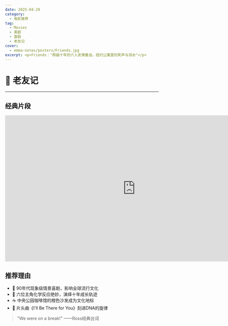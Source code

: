 ```yaml
---
date: 2025-04-29
category:
  - 电影推荐
tag:
  - Movies
  - 美剧
  - 喜剧
  - 老友记
cover: 
  - emma-notes/posters/Friends.jpg
excerpt: <p>Friends："跨越十年的六人友情童话，纽约公寓里的笑声与泪水"</p>
---
```


# 🤝 老友记
---
## 经典片段

<iframe width="853" height="480" src="https://www.youtube.com/embed/8AGNsvNFUGw?list=PLnS-KSZtIXlH8YNow_rTIflrX6ZEF1uNd" title="Friends: Ross reveals his Ex-Wife Carol is Pregnant (Season 1 Clip) | TBS" frameborder="0" allow="accelerometer; autoplay; clipboard-write; encrypted-media; gyroscope; picture-in-picture; web-share" referrerpolicy="strict-origin-when-cross-origin" allowfullscreen>
</iframe>

## 推荐理由

- 💛 90年代现象级情景喜剧，影响全球流行文化
- 👯 六位主角化学反应绝妙，演绎十年成长轨迹
- ☕ 中央公园咖啡馆的橙色沙发成为文化地标
- 🎵 片头曲《I'll Be There for You》刻进DNA的旋律

> "We were on a break!" ——Ross经典台词